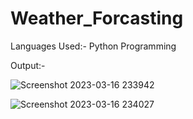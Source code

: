 # Weather_Forcasting

Languages Used:- Python Programming


Output:-


![Screenshot 2023-03-16 233942](https://user-images.githubusercontent.com/103900450/225713413-a06fec9f-4b62-4d20-a118-57de7b66f9d7.png)




![Screenshot 2023-03-16 234027](https://user-images.githubusercontent.com/103900450/225713506-07d606bc-9731-4937-a9a1-747e34963f8b.png)

